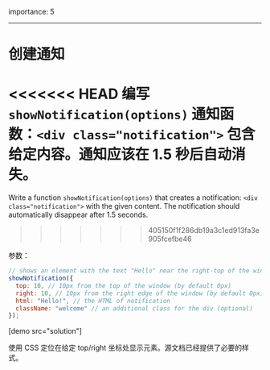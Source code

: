 importance: 5

---

# 创建通知

<<<<<<< HEAD
编写 `showNotification(options)` 通知函数：`<div class="notification">` 包含给定内容。通知应该在 1.5 秒后自动消失。
=======
Write a function `showNotification(options)` that creates a notification: `<div class="notification">` with the given content. The notification should automatically disappear after 1.5 seconds.
>>>>>>> 405150f1f286db19a3c1ed913fa3e905fcefbe46

参数：

```js
// shows an element with the text "Hello" near the right-top of the window
showNotification({
  top: 10, // 10px from the top of the window (by default 0px)
  right: 10, // 10px from the right edge of the window (by default 0px)
  html: "Hello!", // the HTML of notification
  className: "welcome" // an additional class for the div (optional)
});
```

[demo src="solution"]


使用 CSS 定位在给定 top/right 坐标处显示元素。源文档已经提供了必要的样式。
